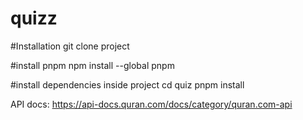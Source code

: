 # quizz

#Installation
git clone project

#install pnpm
npm install --global pnpm

#install dependencies inside project
cd quiz
pnpm install
 
API docs:
https://api-docs.quran.com/docs/category/quran.com-api
